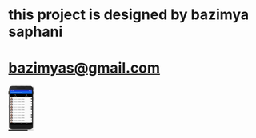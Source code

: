 # this project is designed by bazimya saphani
<a href="">
<h1>bazimyas@gmail.com</h1>
</a>
<img src="reccleview.png" height="90px" width="50px">

